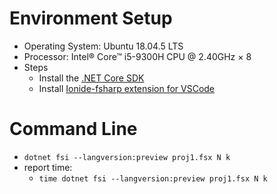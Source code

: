 # Environment Setup
  * Operating System: Ubuntu 18.04.5 LTS
  * Processor: Intel® Core™ i5-9300H CPU @ 2.40GHz × 8 
  * Steps
    * Install the [.NET Core SDK](https://dotnet.microsoft.com/download)
    * Install [Ionide-fsharp extension for VSCode](https://marketplace.visualstudio.com/items?itemName=Ionide.Ionide-fsharp)
# Command Line
  * ```dotnet fsi --langversion:preview proj1.fsx N k```
  * report time:
    * ```time dotnet fsi --langversion:preview proj1.fsx N k```
